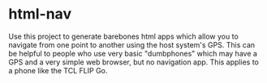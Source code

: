 # html-nav

Use this project to generate barebones html apps which allow you to navigate from one point to another using the host system's GPS. This can be helpful to people who use very basic "dumbphones" which may have a GPS and a very simple web browser, but no navigation app. This applies to a phone like the TCL FLIP Go.
